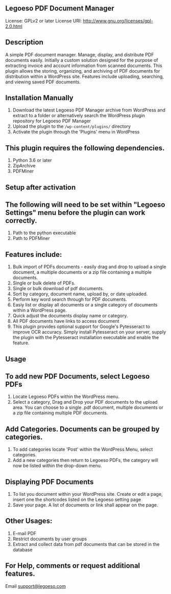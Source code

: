 ## Legoeso PDF Document Manager
License: GPLv2 or later
License URI: http://www.gnu.org/licenses/gpl-2.0.html

## Description
A simple PDF document manager. Manage, display, and distribute PDF documents easily. Initially a custom solution designed for the purpose of extracting invoice and account information from scanned documents.  This plugin allows the storing, organizing, and archiving of PDF documents for distribution within a WordPress site. Features include uploading, searching, and viewing saved PDF documents.			  

## Installation Manually
1. Download the latest Legoeso PDF Manager archive from WordPress and extract to a folder or alternatively search the WordPress plugin repository for Legoeso PDF Manager
2. Upload the plugin to the `/wp-content/plugins/` directory
3. Activate the plugin through the 'Plugins' menu in WordPress


## This plugin requires the following dependencies.
1. Python 3.6 or later
2. ZipArchive
3. PDFMiner

## Setup after activation
## The following will need to be set within "Legoeso Settings" menu before the plugin can work correctly.
1.  Path to the python executable 
2.  Path to PDFMiner

## Features include:
1. Bulk import of PDFs documents - easily drag and drop to upload a single document, a multiple documents or a zip file containing a multiple documents.  
2. Single or bulk delete of PDFs.
3. Single or bulk download of pdf documents.
4. Sort by category, document name, upload by, or date uploaded.
5. Perform key word search through for PDF documents.
6. Easiy list or display all documents or a single category of documents within a WordPress page.
7. Quick adjust the documents display name or category.
8. All PDF documents have links to access document
9. This plugin provides optional support for Google's Pytesseract to improve OCR accuracy.  Simply install Pytesseract on your server, supply the plugin with the Pytesseract installation executable and enable the feature.

## Usage
## To add new PDF Documents, select Legoeso PDFs 
1. Locate Legoeso PDFs within the WordPress menu. 
2. Select a category, Drag and Drop your PDF documents to the upload area. You can choose to a single .pdf document, multiple documents or a zip file containing multiple PDF documents. 

## Add Categories. Documents can be grouped by categories. 
1. To add categories locate 'Post' within the WordPress Menu, select categories.  
2. Add a new categories then return to Legoeso PDFs, the category will now be listed within the drop-down menu. 

## Displaying PDF Documents
1. To list you document within your WordPress site. Create or edit a page, insert one the shortcodes listed on the Legoeso setting page
2. Save your page. A list of documents or link shall appear on the page.

## Other Usages:
1. E-mail PDF 
2. Restrict documents by user groups
3. Extract and collect data from pdf documents that can be stored in the database

## For Help, comments or request additional features.
Email support@legoeso.com
